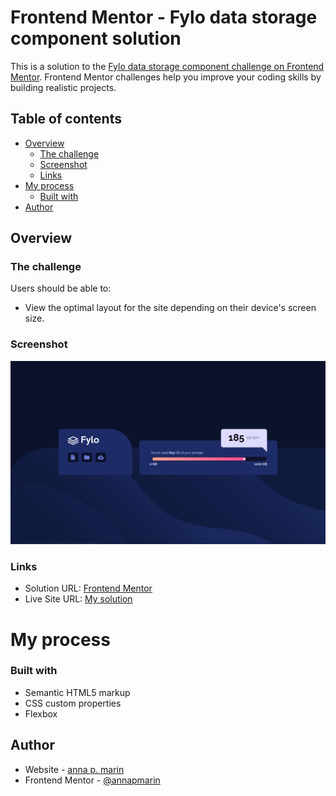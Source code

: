 # Frontend Mentor - Fylo data storage component solution

This is a solution to the [Fylo data storage component challenge on Frontend Mentor](https://www.frontendmentor.io/challenges/fylo-data-storage-component-1dZPRbV5n). Frontend Mentor challenges help you improve your coding skills by building realistic projects. 

## Table of contents

- [Overview](#overview)
  - [The challenge](#the-challenge)
  - [Screenshot](#screenshot)
  - [Links](#links)
- [My process](#my-process)
  - [Built with](#built-with)
- [Author](#author)

## Overview

### The challenge

Users should be able to:

- View the optimal layout for the site depending on their device's screen size.

### Screenshot

![](./images/screenshot-desktop.PNG)

### Links

- Solution URL: [Frontend Mentor](https://www.frontendmentor.io/challenges/fylo-data-storage-component-1dZPRbV5n)
- Live Site URL: [My solution](https://annap,arin.github.io/fylo-data-storage-component-master)

# My process

### Built with

- Semantic HTML5 markup
- CSS custom properties
- Flexbox

## Author

- Website - [anna p. marin](https://annapmarin.github.io/newportfolio/)
- Frontend Mentor - [@annapmarin](https://www.frontendmentor.io/profile/annapmarin)